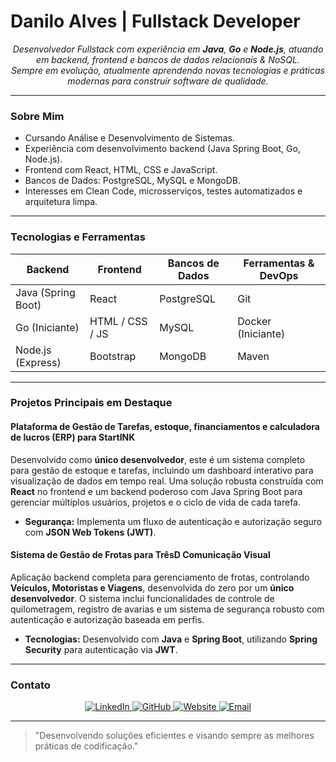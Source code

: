 # Danilo Alves | Fullstack Developer

<p align="center">
  <em>Desenvolvedor Fullstack com experiência em <strong>Java</strong>, <strong>Go</strong> e <strong>Node.js</strong>, atuando em backend, frontend e bancos de dados relacionais & NoSQL. <br>
  Sempre em evolução, atualmente aprendendo novas tecnologias e práticas modernas para construir software de qualidade.</em>
</p>

---

### Sobre Mim

- Cursando Análise e Desenvolvimento de Sistemas.
- Experiência com desenvolvimento backend (Java Spring Boot, Go, Node.js).
- Frontend com React, HTML, CSS e JavaScript.
- Bancos de Dados: PostgreSQL, MySQL e MongoDB.
- Interesses em Clean Code, microsserviços, testes automatizados e arquitetura limpa.

---

### Tecnologias e Ferramentas

| Backend             | Frontend              | Bancos de Dados       | Ferramentas & DevOps      |
| ------------------- | --------------------- | --------------------- | ------------------------- |
| Java (Spring Boot)  | React                 | PostgreSQL            | Git                       |
| Go (Iniciante)      | HTML / CSS / JS       | MySQL                 | Docker (Iniciante)        |
| Node.js (Express)   | Bootstrap             | MongoDB               | Maven                     |

---

### Projetos Principais em Destaque

#### Plataforma de Gestão de Tarefas, estoque, financiamentos e calculadora de lucros (ERP) para StartINK
Desenvolvido como **único desenvolvedor**, este é um sistema completo para gestão de estoque e tarefas, incluindo um dashboard interativo para visualização de dados em tempo real. Uma solução robusta construída com **React** no frontend e um backend poderoso com Java Spring Boot para gerenciar múltiplos usuários, projetos e o ciclo de vida de cada tarefa.
* **Segurança:** Implementa um fluxo de autenticação e autorização seguro com **JSON Web Tokens (JWT)**.

#### Sistema de Gestão de Frotas para TrêsD Comunicação Visual
Aplicação backend completa para gerenciamento de frotas, controlando **Veículos, Motoristas e Viagens**, desenvolvida do zero por um **único desenvolvedor**. O sistema inclui funcionalidades de controle de quilometragem, registro de avarias e um sistema de segurança robusto com autenticação e autorização baseada em perfis.
* **Tecnologias:** Desenvolvido com **Java** e **Spring Boot**, utilizando **Spring Security** para autenticação via **JWT**.

---

### Contato

<p align="center">
  <a href="https://www.linkedin.com/in/danilo-de-figueiredo-alves-103262327/" target="_blank">
    <img src="https://img.shields.io/badge/LinkedIn-0077B5?style=for-the-badge&logo=linkedin&logoColor=white" alt="LinkedIn"/>
  </a>
  <a href="https://github.com/DaniloAlves1902" target="_blank">
    <img src="https://img.shields.io/badge/GitHub-181717?style=for-the-badge&logo=github&logoColor=white" alt="GitHub"/>
  </a>
  <a href="https://danilo-alves.vercel.app" target="_blank">
    <img src="https://img.shields.io/badge/Website-5A69E0?style=for-the-badge&logo=vercel&logoColor=white" alt="Website"/>
  </a>
  <a href="mailto:danilo.alvess1902@gmail.com" target="_blank">
    <img src="https://img.shields.io/badge/Email-D14836?style=for-the-badge&logo=gmail&logoColor=white" alt="Email"/>
  </a>
</p>

---

> "Desenvolvendo soluções eficientes e visando sempre as melhores práticas de codificação."
